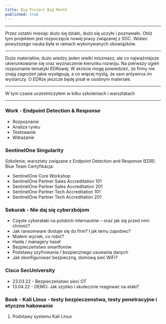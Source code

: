 ```yaml
---
title: Big Project Big Month
published: true
---
```


***

Przez ostatni miesiąc dużo się działo, dużo się uczyło i poznawało. Otóż tym projektem jest rozpoczęcie nowej pracy związanej z SOC. Wobec powyższego nauka była w ramach wykonywanych obowiązków. 

***

Dużo materiałów, dużo wiedzy jeden wielki miszmasz, ale co najważniejsze ukierunkowanie się oraz wyznaczenie kierunku rozwoju. Na pierwszy ogień rozpoznanie tematyki EDRowej.
W skrócie mogę powiedzieć, że firmy nie znają zagrożeń jakie występują, a co więcej myślą, że sam antywirus im wystarczy. O EDRze jeszcze będę pisał w osobnym materiale.

***

W tym czasie uczestniczyłem w kilku szkoleniach i warsztatach

***

### [](#header-3) Work - Endpoint Detection & Response

* Rozpoznanie
* Analiza rynku
* Testowanie
* Wdrażanie

### [](#header-3) **SentinelOne Singularity**

Szkolenie, warsztaty związane z Endpoint Detection and Response (EDR). 
<br>Blue Team Certyfikacja:
* SentinelOne Core Workshop
* SentinelOne Partner Sales Accreditation 101
* SentinelOne Partner Sales Accreditation 201
* SentinelOne Partner Tech Accreditation 101
* SentinelOne Partner Tech Accreditation 201

### [](#header-3) Sekurak - Nie daj się cyberzbójom

* Częste cyberataki na polskich internautów – oraz jak się przed nimi chronić?
* Jak ransomware dostaje się do firm? I jak temu zapobiec?
* Miałem wyciek, co robić?
* Hasła / managery haseł
* Bezpieczeństwo smartfonów
* Podstawy szyfrowania / bezpiecznego usuwania danych
* Jak skonfigurować bezpieczną, domową sieć WiFi?

### [](#header-3) **Cisco SecUniversity**

* 23.03.22 - Bezpieczeństwo sieci OT
* 13.04.22 - DEMO: Jak szybko i skutecznie reagować na ataki?



### [](#header-3) Book - Kali Linux - testy bezpieczenstwa, testy penetracyjne i etyczne hakowanie

1. Podstawy systemu Kali Linux

